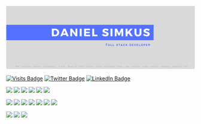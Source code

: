 [![Daniel Simkus' GitHub Banner](./assets/banner.png)](https://twitter.com/DanielSimkus)

[![Visits Badge](https://badges.pufler.dev/visits/danielsimkus/danielsimkus)](https:braydoncoyer.dev)
[![Twitter Badge](https://img.shields.io/badge/Twitter-Profile-informational?style=flat&logo=twitter&logoColor=white&color=1CA2F1)](https://twitter.com/DanielSimkus)
[![LinkedIn Badge](https://img.shields.io/badge/LinkedIn-Profile-informational?style=flat&logo=linkedin&logoColor=white&color=0D76A8)](https://www.linkedin.com/in/danny-simkus-458970a3/)

![](https://img.shields.io/badge/Code-Php-informational?style=flat&logo=PHP&logoColor=white&color=5171ff)
![](https://img.shields.io/badge/Code-Laravel-informational?style=flat&logo=laravel&logoColor=white&color=5171ff)
![](https://img.shields.io/badge/Code-Javascript-informational?style=flat&logo=javascript&logoColor=white&color=5171ff)
![](https://img.shields.io/badge/Code-VueJS-informational?style=flat&logo=vuejs&logoColor=white&color=5171ff)
![](https://img.shields.io/badge/Code-IntertiaJs-informational?style=flat&logo=inertiajs&logoColor=white&color=5171ff)
![](https://img.shields.io/badge/Code-React-informational?style=flat&logo=react&logoColor=white&color=5171ff)

![](https://img.shields.io/badge/Server-Terraform-informational?style=flat&logo=terraform&logoColor=white&color=5171ff)
![](https://img.shields.io/badge/Server-AWS-informational?style=flat&logo=amazon&logoColor=white&color=5171ff)
![](https://img.shields.io/badge/Server-Ubuntu-informational?style=flat&logo=ubuntu&logoColor=white&color=5171ff)
![](https://img.shields.io/badge/Server-Ansible-informational?style=flat&logo=ansible&logoColor=white&color=5171ff)
![](https://img.shields.io/badge/Server-NGiNX-informational?style=flat&logo=nginx&logoColor=white&color=5171ff)
![](https://img.shields.io/badge/Server-apache-informational?style=flat&logo=apache&logoColor=white&color=5171ff)
![](https://img.shields.io/badge/Server-Docker-informational?style=flat&logo=docker&logoColor=white&color=5171ff)

![](https://img.shields.io/badge/Style-CSS-informational?style=flat&logo=css3&logoColor=white&color=5171ff)
![](https://img.shields.io/badge/Style-Tailwind-informational?style=flat&logo=Tailwind-CSS&logoColor=white&color=5171ff)
![](https://img.shields.io/badge/Style-Sass-informational?style=flat&logo=Sass&logoColor=white&color=5171ff)
